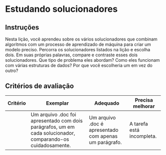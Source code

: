 # Estudando solucionadores

## Instruções

Nesta lição, você aprendeu sobre os vários solucionadores que combinam algoritmos com um processo de aprendizado de máquina para criar um modelo preciso. Percorra os solucionadores listados na lição e escolha dois. Em suas próprias palavras, compare e contraste esses dois solucionadores. Que tipo de problema eles abordam? Como eles funcionam com várias estruturas de dados? Por que você escolheria um em vez do outro?

## Critérios de avaliação

| Critério | Exemplar                                                                                      | Adequado                                         | Precisa melhorar            |
| -------- | ---------------------------------------------------------------------------------------------- | ------------------------------------------------ | ---------------------------- |
|          | Um arquivo .doc foi apresentado com dois parágrafos, um em cada solucionador, comparando-os cuidadosamente. | Um arquivo .doc é apresentado com apenas um parágrafo. | A tarefa está incompleta. |
